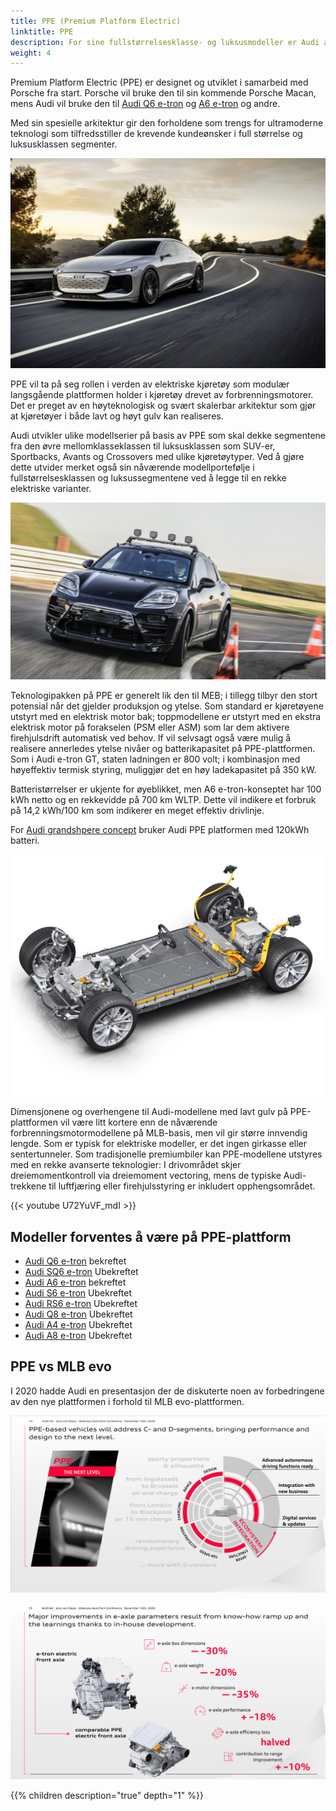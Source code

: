 ```yaml
---
title: PPE (Premium Platform Electric)
linktitle: PPE
description: For sine fullstørrelsesklasse- og luksusmodeller er Audi avhengig av en fjerde plattform.
weight: 4
---
```


Premium Platform Electric (PPE) er designet og utviklet i samarbeid med Porsche fra
start. Porsche vil bruke den til sin kommende Porsche Macan, mens Audi vil bruke den til [Audi Q6 e-tron](../../../models/q6-e-tron/)
og [A6 e-tron](../../../models/a6-e-tron/) og andre.

Med sin spesielle arkitektur gir den forholdene som trengs for ultramoderne
teknologi som tilfredsstiller de krevende kundeønsker i full størrelse og luksusklassen
segmenter.

![A6 e-tron](../../../models/a6-e-tron/a6-etron-1.jpg "A6 e-tron")

PPE vil ta på seg rollen i verden av elektriske kjøretøy som modulær langsgående
plattformen holder i kjøretøy drevet av forbrenningsmotorer. Det er preget av en høyteknologisk
og svært skalerbar arkitektur som gjør at kjøretøyer i både lavt og høyt gulv kan realiseres.

Audi utvikler ulike modellserier på basis av PPE som skal dekke segmentene fra
den øvre mellomklasseklassen til luksusklassen som SUV-er, Sportbacks, Avants og Crossovers med ulike kjøretøytyper. Ved å gjøre dette utvider merket også sin nåværende modellportefølje i fullstørrelsesklassen og luksussegmentene ved å legge til en rekke elektriske varianter.

![Porsche Macan](macan.jpg "Porsche Macan prototype basert på PPE")

Teknologipakken på PPE er generelt lik den til MEB; i tillegg tilbyr den
stort potensial når det gjelder produksjon og ytelse. Som standard er kjøretøyene utstyrt med
en elektrisk motor bak; toppmodellene er utstyrt med en ekstra elektrisk
motor på forakselen (PSM eller ASM) som lar dem aktivere firehjulsdrift
automatisk ved behov. If vil selvsagt også være mulig å realisere annerledes ytelse
nivåer og batterikapasitet på PPE-plattformen. Som i Audi e-tron GT, staten
ladningen er 800 volt; i kombinasjon med høyeffektiv termisk styring, muliggjør det en
høy ladekapasitet på 350 kW.

Batteristørrelser er ukjente for øyeblikket, men A6 e-tron-konseptet har 100 kWh netto og en rekkevidde på 700 km WLTP.
Dette vil indikere et forbruk på 14,2 kWh/100 km som indikerer en meget effektiv drivlinje.

For [Audi grandshpere concept](../../../articles/audigrandsphereconcept/) bruker Audi PPE platformen med 120kWh batteri.

![Drivetrain](drivetrain.jpg "PPE-drivetrain")

Dimensjonene og overhengene til Audi-modellene med lavt gulv på PPE-plattformen vil være
litt kortere enn de nåværende forbrenningsmotormodellene på MLB-basis, men vil
gir større innvendig lengde. Som er typisk for elektriske modeller, er det ingen girkasse eller
sentertunneler. Som tradisjonelle premiumbiler kan PPE-modellene utstyres med
en rekke avanserte teknologier: I drivområdet skjer dreiemomentkontroll via dreiemoment
vectoring, mens de typiske Audi-trekkene til luftfjæring eller firehjulsstyring er inkludert
opphengsområdet.

{{< youtube U72YuVF_mdI >}}

## Modeller forventes å være på PPE-plattform

- [Audi Q6 e-tron](../../../models/q6-etron) bekreftet
- [Audi SQ6 e-tron](../../../models/q6-etron) Ubekreftet
- [Audi A6 e-tron](../../../models/a6-etron) bekreftet
- [Audi S6 e-tron](../../../models/a6-etron) Ubekreftet
- [Audi RS6 e-tron](../../../models/a6-etron) Ubekreftet
- [Audi Q8 e-tron](../../../models/q8-etron) Ubekreftet
- [Audi A4 e-tron](../../../models/a4-etron) Ubekreftet
- [Audi A8 e-tron](../../../models/a8-etron) Ubekreftet

## PPE vs MLB evo

I 2020 hadde Audi en presentasjon der de diskuterte noen av forbedringene av den nye plattformen i forhold til MLB evo-plattformen.

![Plattformer](ppepresentation1.png "PPE-oversikt")

![Plattformer](ppepresentation2.png "PPE vs MLB evo")

{{% children description="true" depth="1" %}}
